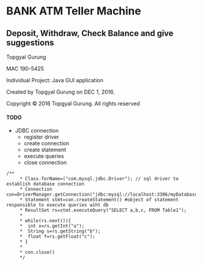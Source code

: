 # BANK ATM Teller Machine
## Deposit, Withdraw, Check Balance and give suggestions

Topgyal Gurung

MAC 190-5425

Individual Project: Java GUI application

Created by Topgyal Gurung on DEC 1, 2016.

Copyright © 2016 Topgyal Gurung. All rights reserved

#### TODO 
- JDBC connection 
    - register driver
    - create connection
    - create statement
    - execute queries
    - close connection
```
/**
	 * Class.forName=("com.mysql.jdbc.Driver"); // sql driver to establish database connection
	 * Connection con=DriverManager.getConnection("jdbc:mysql://localhost:3306/myDatabase","root","password");
	 * Statement stmt=con.createStatement() #object of statement responsible to execute queries wiht db
	 * ResultSet rs=stmt.executeQuery("SELECT a,b,c, FROM Table1");
	 * 
	 * while(rs.next()){
	 * 	int x=rs.getInt("a");
	 * 	String s=rs.getString("b");
	 * 	float f=rs.getFloat("c");
	 * }
	 * 
	 * con.close()
	 */
 ```